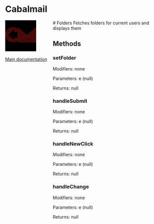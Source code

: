 # Cabalmail
<div style="width: 10em; float:left; height: 100%; padding-right: 1em;"><img src="/docs/logo.png" width="100" />
<p><a href="/README.md">Main documentation</a></p>
</div><div style="padding-left: 11em;">
# Folders
Fetches folders for current users and displays them

## Methods
### setFolder
Modifiers: none

Parameters: e (null)

Returns: null

### handleSubmit
Modifiers: none

Parameters: e (null)

Returns: null

### handleNewClick
Modifiers: none

Parameters: e (null)

Returns: null

### handleChange
Modifiers: none

Parameters: e (null)

Returns: null

</div>
